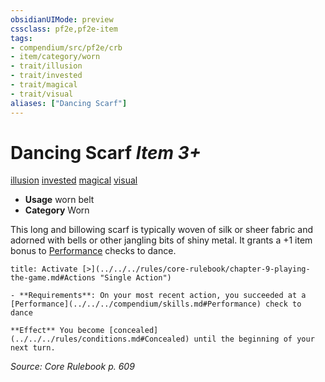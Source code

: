```yaml
---
obsidianUIMode: preview
cssclass: pf2e,pf2e-item
tags:
- compendium/src/pf2e/crb
- item/category/worn
- trait/illusion
- trait/invested
- trait/magical
- trait/visual
aliases: ["Dancing Scarf"]
---
```

# Dancing Scarf *Item 3+*  
[illusion](../../../Rules/traits/illusion.md)  [invested](../../../Rules/traits/invested.md)  [magical](../../../Rules/traits/magical.md)  [visual](../../../Rules/traits/visual.md)  

- **Usage** worn belt
- **Category** Worn

This long and billowing scarf is typically woven of silk or sheer fabric and adorned with bells or other jangling bits of shiny metal. It grants a +1 item bonus to [Performance](../../skills.md#Performance) checks to dance.

```ad-embed-ability
title: Activate [>](../../../rules/core-rulebook/chapter-9-playing-the-game.md#Actions "Single Action")

- **Requirements**: On your most recent action, you succeeded at a [Performance](../../../compendium/skills.md#Performance) check to dance

**Effect** You become [concealed](../../../rules/conditions.md#Concealed) until the beginning of your next turn.
```

*Source: Core Rulebook p. 609*
